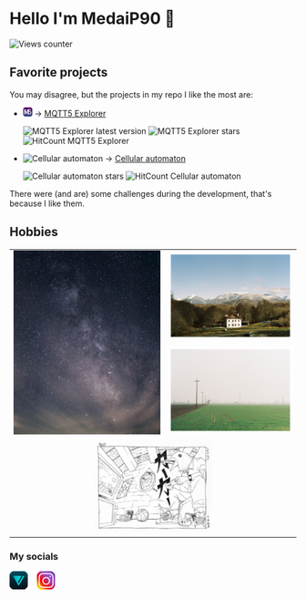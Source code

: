 # Hello I'm MedaiP90 👋

![Views counter](https://komarev.com/ghpvc/?username=MedaiP90)

## Favorite projects

You may disagree, but the projects in my repo I like the most are:

- ![MQTT5 Explorer](./images/projects/mqtt5.png) → [MQTT5 Explorer](https://github.com/Omniaevo/mqtt5-explorer)

  ![MQTT5 Explorer latest version](https://shields.io/github/v/release/Omniaevo/mqtt5-explorer?display_name=tag&sort=semver) ![MQTT5 Explorer stars](https://shields.io/github/stars/Omniaevo/mqtt5-explorer) ![HitCount MQTT5 Explorer](https://hits.deltapapa.io/github/Omniaevo/mqtt5-explorer.svg)

- ![Cellular automaton](./images/projects/automaton.ico) → [Cellular automaton](https://github.com/MedaiP90/game-of-life)

  ![Cellular automaton stars](https://shields.io/github/stars/MedaiP90/game-of-life) ![HitCount Cellular automaton](https://hits.deltapapa.io/github/MedaiP90/game-of-life.svg)

There were (and are) some challenges during the development, that's because I like them.

## Hobbies

<table cellspacing="0" cellpadding="0">
<tr>
  <td rowspan="2" style="width: 54%">
    <img src="./images/personal/milky-way.jpeg" alt="Milky Way" />
  </td>
  <td>
    <img src="./images/personal/mountains.jpeg" alt="Mount Valinit view" />
  </td>
</tr>
<tr>
  <td>
    <img src="./images/personal/fog.jpeg" alt="Foggy fields" />
  </td>
</tr>
<tr>
  <td colspan="2" align="center">
    <img src="./images/personal/crowford.jpeg" alt="Drawing" width="42%" />
  </td>
</tr>
</table>

### My socials

[![VERO](./images/vero.png)](https://vero.co/leocossu)
&nbsp;&nbsp;
[![Instagram](./images/instagram.png)](https://www.instagram.com/medaip90/)
